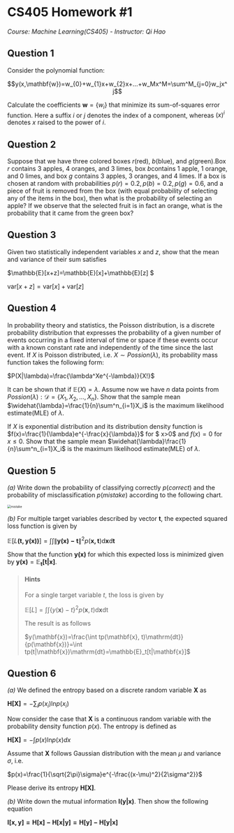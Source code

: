 # CS405 Homework #1

*Course: Machine Learning(CS405) - Instructor: Qi Hao*

## Question 1

Consider the polynomial function:

$$y(x,\mathbf{w})=w_{0}+w_{1}x+w_{2}x+...+w_Mx^M=\sum^M_{j=0}w_jx^j$$

Calculate the coefficients $\mathbf{w}=\{w_i\}$ that minimize its sum-of-squares error function. Here a suffix $i$ or $j$ denotes the index of a component, whereas $(x)^i$ denotes $x$ raised to the power of $i$.



## Question 2

Suppose that we have three colored boxes $r(\mathrm{red})$, $b(\mathrm{blue})$, and $g(\mathrm{green})$.Box $r$ contains 3 apples, 4 oranges, and 3 limes, box $b$contains 1 apple, 1 orange, and 0 limes, and box $g$ contains 3 apples, 3 oranges, and 4 limes. If a box is chosen at random with probabilities $p(r)=0.2, p(b) = 0.2, p(g) = 0.6$, and a piece of fruit is removed from the box (with equal probability of selecting any of the items in the box), then what is the probability of selecting an apple? If we observe that the selected fruit is in fact an orange, what is the probability that it came from the green box?



## Question 3

Given two statistically independent variables $x$ and $z$, show that the mean and variance of their sum satisfies

$\mathbb{E}[x+z]=\mathbb{E}[x]+\mathbb{E}[z] $

$\mathrm{var}[x+z] = \mathrm{var}[x]+\mathrm{var}[z]$



## Question 4

In probability theory and statistics, the Poisson distribution, is a discrete probability distribution that expresses the probability of a given number of events occurring in a fixed interval of time or space if these events occur with a known constant rate and independently of the time since the last event. If ${X}$ is Poisson distributed, i.e. $X\sim Possion(\lambda)$, its probability mass function takes the following form: 

$P(X|\lambda)=\frac{\lambda^Xe^{-\lambda}}{X!}$

It can be shown that if $\mathbb{E}(X) = \lambda$. Assume now we have $n$ data points from $Possion(\lambda): \mathcal{D}=\{X_1, X_2,..., X_n\}$. Show that the sample mean $\widehat{\lambda}=\frac{1}{n}\sum^n_{i=1}X_i$ is the maximum likelihood estimate(MLE) of $\lambda$.

If $X$ is exponential distribution and its distribution density function is $f(x)=\frac{1}{\lambda}e^{-\frac{x}{\lambda}}$ for $ x>0$ and $f(x)=0$ for $x\leq0$. Show that the sample mean $\widehat{\lambda}\frac{1}{n}\sum^n_{i=1}X_i$ is the maximum likelihood estimate(MLE) of $\lambda$.



## Question 5

*(a)* Write down the probability of classifying correctly $p(correct)$ and the probability of misclassification $p(mistake)$ according to the following chart.

<img src="/Users/zhang/Library/Mobile Documents/com~apple~CloudDocs/22夏/ML/HW1.assets/mistake.jpg" alt="mistake" style="zoom:50%;" />

*(b)* For multiple target variables described by vector $\mathbf{t}$, the expected squared loss function is given by

$\mathbb{E}[\mathit{L}\mathbf{(t, y(x))}]=\int\int \left \| \mathbf{y(x)-t} \right \|^2p(\mathbf{x, t})\mathrm{d}\mathbf{x}\mathrm{d}\mathbf{t}$

Show that the function $\mathbf{y(x)}$ for which this expected loss is minimized given by $\mathbf{y(x)}=\mathbb{E}\mathbf{_t[t|x]}$.

> #### Hints
>
> For a single target variable $t$, the loss is given by
>
> $\mathbb{E}[\mathit{L}]=\int\int\{y(\mathbf{x})-t\}^2p(\mathbf{x}, t)\mathrm{d}\mathbf{x}\mathrm{dt}$
>
> The result is as follows
>
> $y(\mathbf{x})=\frac{\int tp(\mathbf{x}, t)\mathrm{dt}}{p(\mathbf{x})}=\int tp(t|\mathbf{x})\mathrm{dt}=\mathbb{E}_t[t|\mathbf{x}]$



## Question 6

*(a)* We defined the entropy based on a discrete random variable $\mathbf{X}$ as

$\mathbf{H[X]}=-\sum_{i}p(x_i)\mathrm{ln} p(x_i)$

Now consider the case that $\mathbf{X}$ is a continuous random variable with the probability density function $p(x)$. The entropy is defined as

$\mathbf{H[X]}=-\int p(x)\mathrm{ln} p(x) dx$

Assume that $\mathbf{X}$ follows Gaussian distribution with the mean $\mu$ and variance $\sigma$, i.e.

$p(x)=\frac{1}{\sqrt{2\pi}\sigma}e^{-\frac{(x-\mu)^2}{2\sigma^2}}$

Please derive its entropy $\mathbf{H[X]}$.

*(b)* Write down the mutual information $\mathbf{I(y|x)}$. Then show the following equation

$\mathbf{I[x,y]=H[x]-H[x|y]=H[y]-H[y|x]}$

